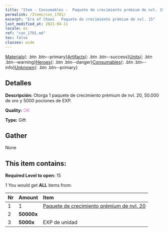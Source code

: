 ```yaml
---
title: "Item - Consumables -  Paquete de crecimiento prémium de nvl. 15"
permalink: /Items/con_1781/
excerpt: "Era of Chaos   Paquete de crecimiento prémium de nvl. 15"
last_modified_at: 2021-04-11
locale: es
ref: "con_1781.md"
toc: false
classes: wide
---
```

 [Materials](/es/Items/){: .btn .btn--primary}[Artifacts](/es/Items/Artifacts/){: .btn .btn--success}[Units](/es/Items/Units/){: .btn .btn--warning}[Heroes](/es/Items/Heroes/){: .btn .btn--danger}[Consumables](/es/Items/Consumables/){: .btn .btn--info}[Unknown](/es/Items/Unknown/){: .btn .btn--primary}

## Detalles
 **Descripción:** Otorga 1 paquete de crecimiento prémium de nvl. 20, 50.000 de oro y 5000 pociones de EXP.

 **Quality:** <span style="color: #DA70D6">OK</span>

 **Type:** Gift

## Gather

  None

## This item contains:

 **Required Level to open:** 15

 1 You would get **ALL** items  from:

  | Nr | Amount |     Item    |
  |:---|:-------|:------------|
  | 1 | 1 | [ Paquete de crecimiento prémium de nvl. 20](/es/Items/con_1782/) | 
  | 2 |  **50000x** | <i class="fas fa-coins"/> |  | 
  | 3 |  **5000x** | EXP de unidad |  | 
